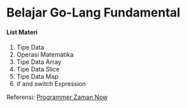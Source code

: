 # Belajar Go-Lang Fundamental
#### List Materi
1. Tipe Data
2. Operasi Matematika
3. Tipe Data Array
4. Tipe Data Slice
5. Tipe Data Map
6. if and switch Expression

Referensi:  [Programmer Zaman Now](https://www.youtube.com/ProgrammerZamanNow)
